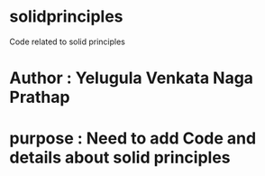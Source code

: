 # solidprinciples
Code related to solid principles
# Author : Yelugula Venkata Naga Prathap
# purpose : Need to add Code and details about solid principles
